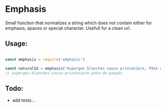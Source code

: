 # Emphasis

Small function that normalizes a string which does not contain either for emphasis, spaces or special character. Usefull for a clean url.

## Usage:

```javascript

const emphasis = require('emphasis')

const naturalId = emphasis("Asperges blanches sauce printanière, Pâté de Pâques")
// asperges-blanches-sauce-printaniere-pate-de-paques

```

## Todo:

* add tests...